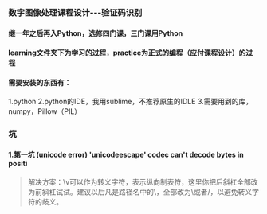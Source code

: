 ### 数字图像处理课程设计---验证码识别

#### 继一年之后再入Python，选修四门课，三门课用Python
#### learning文件夹下为学习的过程，practice为正式的编程（应付课程设计）的过程
#### 需要安装的东西有：
1.python
2.python的IDE，我用sublime，不推荐原生的IDLE
3.需要用到的库，numpy，Pillow（PIL）

### 坑

#### 1.第一坑 (unicode error) 'unicodeescape' codec can't decode bytes in positi
> 解决方案：\v可以作为转义字符，表示纵向制表符，这里你把后斜杠全部改为前斜杠试试。建议以后凡是路径名中的\，全部改为\\或者/，以避免转义字符的歧义。